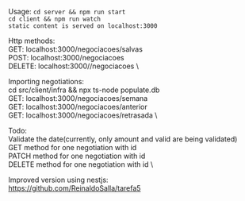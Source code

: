 Usage:
`cd server && npm run start` \
`cd client && npm run watch` \
`static content is served on localhost:3000` 

Http methods: \
GET: localhost:3000/negociacoes/salvas \
POST: localhost:3000/negociacoes \
DELETE: localhost:3000//negociacoes \

Importing negotiations: \
cd src/client/infra && npx ts-node populate.db \
GET: localhost:3000/negociacoes/semana \
GET: localhost:3000/negociacoes/anterior \
GET: localhost:3000/negociacoes/retrasada \

Todo: \
Validate the date(currently, only amount and valid are being validated) \
GET method for one negotiation with id \
PATCH method for one negotiation with id \
DELETE method for one negotiation with id \

Improved version using nestjs: \
https://github.com/ReinaldoSalla/tarefa5